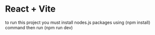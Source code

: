 # React + Vite

to run this project you must install nodes.js packages using (npm install) command then run (npm run dev)
